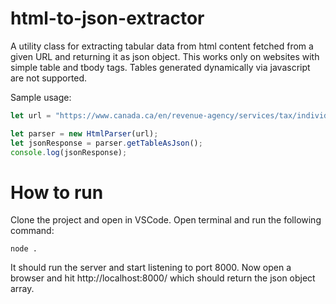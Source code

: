 # html-to-json-extractor

A utility class for extracting tabular data from html content fetched from a given URL and returning it as json object. This works only on websites with simple table and tbody tags. Tables generated dynamically via javascript are not supported.

Sample usage:
```javascript
let url = "https://www.canada.ca/en/revenue-agency/services/tax/individuals/topics/about-your-tax-return/tax-return/completing-a-tax-return/deductions-credits-expenses/lines-33099-33199-eligible-medical-expenses-you-claim-on-your-tax-return.html";

let parser = new HtmlParser(url);
let jsonResponse = parser.getTableAsJson();
console.log(jsonResponse);
```

# How to run
Clone the project and open in VSCode. Open  terminal and run the following command:
```
node .
```
It should run the server and start listening to port 8000.
Now open a browser and hit http://localhost:8000/ which should return the json object array.